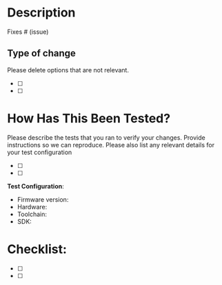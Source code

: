 # Description

Fixes # (issue)

## Type of change

Please delete options that are not relevant.

- [ ]
- [ ]

# How Has This Been Tested?

Please describe the tests that you ran to verify your changes. Provide instructions so we can reproduce. Please also list any relevant details for your test configuration

- [ ]
- [ ]

**Test Configuration**:

- Firmware version:
- Hardware:
- Toolchain:
- SDK:

# Checklist:

- [ ]
- [ ]
